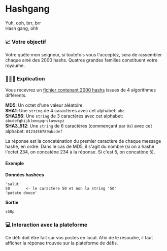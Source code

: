 # Hashgang

Yuh, ooh, brr, brr  
Hash gang, ohh

### 📈 Votre objectif

Votre quête mon seigneur, si toutefois vous l'acceptez, sera de rassembler chaque ainé des 2000 hashs. Quatres grandes familles constituent votre royaume.

### 🕵🏼‍♂️ Explication 

Vous recevrez un [fichier contenant 2000 hashs](https://github.com/jactymilena/CSGames2023SelectionPublic/blob/main/hashgang/hashes.txt) issues de 4 algorithmes différents.

**MD5**: Un octet d'une valeur aléatoire.  
**SHA1**: Une `string` de 4 caractères avec cet alphabet: `abc`  
**SHA256**: Une `string` de 3 caractères avec cet alphabet: `abcdefghijklmnopqrstuvwxyz`  
**SHA3_512**: Une `string` de 6 caractères (commençant par `0x`) avec cet alphabet: `0123456789abcdef`  

La réponse est la concaténation du premier caractère de chaque message hashé, en ordre. Dans le cas de MD5, il s'agit du nombre (si on a hashé l'octet 234, on concatène 234 à la réponse. Si c'est 5, on concatène 5).

#### Exemple
**Données hashées**
```
'salut'
50       <- le caractère 50 et non la string '50'
'patate douce'
```

**Sortie**
```
s50p
```

### 💻 Interaction avec la plateforme

Ce défi doit être fait sur vos postes en local. Afin de le résoudre, il faut afficher la réponse trouvée sur la plateforme de défis. 